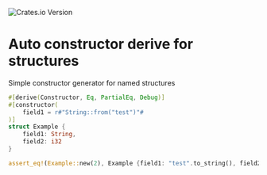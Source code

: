 ![Crates.io Version](https://img.shields.io/crates/v/crabstructor?style=flat-square&label=crabstructor)

# Auto constructor derive for structures

Simple constructor generator for named structures

```rust
#[derive(Constructor, Eq, PartialEq, Debug)]
#[constructor(
    field1 = r#"String::from("test")"#
)]
struct Example {
    field1: String,
    field2: i32
}

assert_eq!(Example::new(2), Example {field1: "test".to_string(), field2: 2});
```



